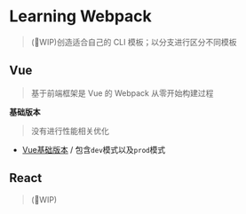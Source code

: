 # Learning Webpack
> (🚧WIP)创造适合自己的 CLI 模板；以分支进行区分不同模板

## Vue
> 基于前端框架是 Vue 的 Webpack 从零开始构建过程

**基础版本**
> 没有进行性能相关优化

* [Vue基础版本](https://github.com/JiangWeixian/tf-mobilenet-vue/tree/webpack-stage-eval/build) / 包含`dev`模式以及`prod`模式

## React
> (🚧WIP)
